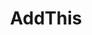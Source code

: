 ---
blog: https://www.addthis.com/blog/
font:
  name: Helvetica Neue LT Std 65 Medium
  myfonts: http://www.myfonts.com/fonts/adobe/helvetica-neue/helveticaneue-medium/
github: addthis
logohandle: addthis
sort: addthis
title: AddThis
twitter: addthis
website: https://www.addthis.com/
wikipedia: https://en.wikipedia.org/wiki/AddThis
---